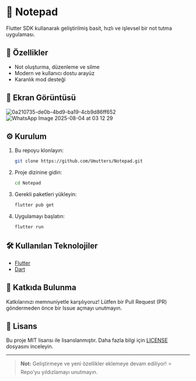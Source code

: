 # 📝 Notepad

Flutter SDK kullanarak geliştirilmiş basit, hızlı ve işlevsel bir not tutma uygulaması.

## 🚀 Özellikler

- Not oluşturma, düzenleme ve silme
- Modern ve kullanıcı dostu arayüz
- Karanlık mod desteği


## 📱 Ekran Görüntüsü

<!-- Buraya uygulamanın bir ekran görüntüsünü ekleyin -->
![0a210735-de0b-4bd9-ba19-4cb9d86ff652](https://github.com/user-attachments/assets/cabda2bf-ca5a-424d-b161-7d46215071bc)
![WhatsApp Image 2025-08-04 at 03 12 29](https://github.com/user-attachments/assets/c16ba7ee-d50f-4d10-b029-7cb042bfa5f9)


## ⚙️ Kurulum

1. Bu repoyu klonlayın:
   ```sh
   git clone https://github.com/Umutters/Notepad.git
   ```
2. Proje dizinine gidin:
   ```sh
   cd Notepad
   ```
3. Gerekli paketleri yükleyin:
   ```sh
   flutter pub get
   ```
4. Uygulamayı başlatın:
   ```sh
   flutter run
   ```

## 🛠️ Kullanılan Teknolojiler

- [Flutter](https://flutter.dev/)
- [Dart](https://dart.dev/)

## 🙌 Katkıda Bulunma

Katkılarınızı memnuniyetle karşılıyoruz! Lütfen bir Pull Request (PR) göndermeden önce bir Issue açmayı unutmayın.

## 📄 Lisans

Bu proje MIT lisansı ile lisanslanmıştır. Daha fazla bilgi için [LICENSE](LICENSE) dosyasını inceleyin.

---

> **Not:** Geliştirmeye ve yeni özellikler eklemeye devam ediliyor! ⭐️ Repo’yu yıldızlamayı unutmayın.
